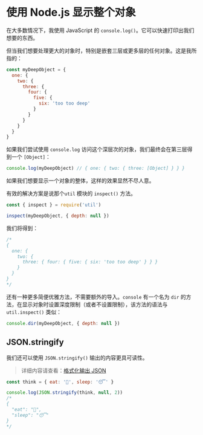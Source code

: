 # 使用 Node.js 显示整个对象

在大多数情况下，我使用 JavaScript 的 `console.log()`。它可以快速打印出我们想要的东西。

但当我们想要处理更大的对象时，特别是嵌套三层或更多层的任何对象。这是我所指的：

```js
const myDeepObject = {
  one: {
    two: {
      three: {
        four: {
          five: {
            six: 'too too deep'
          }
        }
      }
    }
  }
}
```

如果我们尝试使用 `console.log` 访问这个深层次的对象，我们最终会在第三层得到一个 `[Object]`：

```js
console.log(myDeepObject) // { one: { two: { three: [Object] } } }
```

如果我们想要显示一个对象的整体，这样的效果显然不尽人意。

有效的解决方案是说那个`util` 模块的 `inspect()` 方法。

```js
const { inspect } = require('util')

inspect(myDeepObject, { depth: null })
```

我们将得到：

```js
/*
{
  one: {
    two: {
      three: { four: { five: { six: 'too too deep' } } }
    }
  }
}
*/
```

还有一种更多简便优雅方法，不需要额外的导入。`console` 有一个名为 `dir` 的方法，在显示对象时设置深度限制（或者不设置限制），该方法的语法与 `util.inspect()` 类似：

```js
console.dir(myDeepObject, { depth: null })
```

## JSON.stringify

我们还可以使用 `JSON.stringify()` 输出的内容更具可读性。

> 详细内容请查看：[格式化输出 JSON](https://github.com/lio-zero/blog/blob/master/JavaScript/%E6%A0%BC%E5%BC%8F%E5%8C%96%E8%BE%93%E5%87%BA%20JSON.md)

```js
const think = { eat: '🥩', sleep: '😴' }

console.log(JSON.stringify(think, null, 2))
/*
{
  "eat": "🥩",
  "sleep": "😴"
}
*/
```
